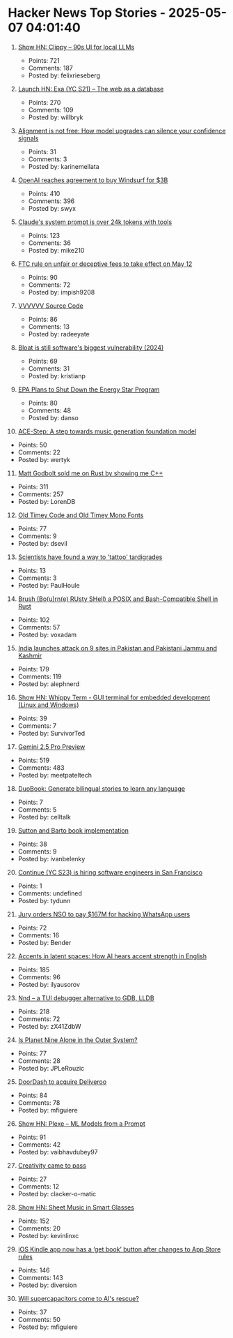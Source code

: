 # Hacker News Top Stories - 2025-05-07 04:01:40

1. [Show HN: Clippy – 90s UI for local LLMs](https://felixrieseberg.github.io/clippy/)
   - Points: 721
   - Comments: 187
   - Posted by: felixrieseberg

2. [Launch HN: Exa (YC S21) – The web as a database](undefined)
   - Points: 270
   - Comments: 109
   - Posted by: willbryk

3. [Alignment is not free: How model upgrades can silence your confidence signals](https://www.variance.co/post/alignment-is-not-free-how-a-model-silenced-our-confidence-signals)
   - Points: 31
   - Comments: 3
   - Posted by: karinemellata

4. [OpenAI reaches agreement to buy Windsurf for $3B](https://www.bloomberg.com/news/articles/2025-05-06/openai-reaches-agreement-to-buy-startup-windsurf-for-3-billion)
   - Points: 410
   - Comments: 396
   - Posted by: swyx

5. [Claude's system prompt is over 24k tokens with tools](https://github.com/asgeirtj/system_prompts_leaks/blob/main/claude.txt)
   - Points: 123
   - Comments: 36
   - Posted by: mike210

6. [FTC rule on unfair or deceptive fees to take effect on May 12](https://www.ftc.gov/news-events/news/press-releases/2025/05/ftc-rule-unfair-or-deceptive-fees-take-effect-may-12-2025)
   - Points: 90
   - Comments: 72
   - Posted by: impish9208

7. [VVVVVV Source Code](https://github.com/TerryCavanagh/VVVVVV)
   - Points: 86
   - Comments: 13
   - Posted by: radeeyate

8. [Bloat is still software's biggest vulnerability (2024)](https://spectrum.ieee.org/lean-software-development)
   - Points: 69
   - Comments: 31
   - Posted by: kristianp

9. [EPA Plans to Shut Down the Energy Star Program](https://www.nytimes.com/2025/05/06/climate/epa-energy-star-eliminated.html)
   - Points: 80
   - Comments: 48
   - Posted by: danso

10. [ACE-Step: A step towards music generation foundation model](https://github.com/ace-step/ACE-Step)
   - Points: 50
   - Comments: 22
   - Posted by: wertyk

11. [Matt Godbolt sold me on Rust by showing me C++](https://www.collabora.com/news-and-blog/blog/2025/05/06/matt-godbolt-sold-me-on-rust-by-showing-me-c-plus-plus/)
   - Points: 311
   - Comments: 257
   - Posted by: LorenDB

12. [Old Timey Code and Old Timey Mono Fonts](https://github.com/dse/old-timey-mono-font)
   - Points: 77
   - Comments: 9
   - Posted by: dsevil

13. [Scientists have found a way to 'tattoo' tardigrades](https://phys.org/news/2025-04-scientists-tattoo-tardigrades.html)
   - Points: 13
   - Comments: 3
   - Posted by: PaulHoule

14. [Brush (Bo(u)rn(e) RUsty SHell) a POSIX and Bash-Compatible Shell in Rust](https://github.com/reubeno/brush)
   - Points: 102
   - Comments: 57
   - Posted by: voxadam

15. [India launches attack on 9 sites in Pakistan and Pakistani Jammu and Kashmir](https://www.reuters.com/world/india/india-launches-attack-9-sites-pakistan-pakistan-occupied-jammu-kashmir-2025-05-06/)
   - Points: 179
   - Comments: 119
   - Posted by: alephnerd

16. [Show HN: Whippy Term - GUI terminal for embedded development (Linux and Windows)](https://whippyterm.com)
   - Points: 39
   - Comments: 7
   - Posted by: SurvivorTed

17. [Gemini 2.5 Pro Preview](https://developers.googleblog.com/en/gemini-2-5-pro-io-improved-coding-performance/)
   - Points: 519
   - Comments: 483
   - Posted by: meetpateltech

18. [DuoBook: Generate bilingual stories to learn any language](https://duobook.co)
   - Points: 7
   - Comments: 5
   - Posted by: celltalk

19. [Sutton and Barto book implementation](https://github.com/ivanbelenky/RL)
   - Points: 38
   - Comments: 9
   - Posted by: ivanbelenky

20. [Continue (YC S23) is hiring software engineers in San Francisco](https://www.ycombinator.com/companies/continue/jobs/smcxRnM-software-engineer)
   - Points: 1
   - Comments: undefined
   - Posted by: tydunn

21. [Jury orders NSO to pay $167M for hacking WhatsApp users](https://arstechnica.com/security/2025/05/jury-orders-nso-to-pay-167-million-for-hacking-whatsapp-users/)
   - Points: 72
   - Comments: 16
   - Posted by: Bender

22. [Accents in latent spaces: How AI hears accent strength in English](https://accent-strength.boldvoice.com/)
   - Points: 185
   - Comments: 96
   - Posted by: ilyausorov

23. [Nnd – a TUI debugger alternative to GDB, LLDB](https://github.com/al13n321/nnd)
   - Points: 218
   - Comments: 72
   - Posted by: zX41ZdbW

24. [Is Planet Nine Alone in the Outer System?](https://www.centauri-dreams.org/2025/05/06/is-planet-nine-alone-in-the-outer-system/)
   - Points: 77
   - Comments: 28
   - Posted by: JPLeRouzic

25. [DoorDash to acquire Deliveroo](https://www.cnbc.com/2025/05/06/doordash-to-buy-uk-food-delivery-firm-deliveroo-in-3point9-billion-deal.html)
   - Points: 84
   - Comments: 78
   - Posted by: mfiguiere

26. [Show HN: Plexe – ML Models from a Prompt](https://github.com/plexe-ai/plexe)
   - Points: 91
   - Comments: 42
   - Posted by: vaibhavdubey97

27. [Creativity came to pass](https://vale.rocks/posts/creativity-came-to-pass)
   - Points: 27
   - Comments: 12
   - Posted by: clacker-o-matic

28. [Show HN: Sheet Music in Smart Glasses](undefined)
   - Points: 152
   - Comments: 20
   - Posted by: kevinlinxc

29. [iOS Kindle app now has a ‘get book’ button after changes to App Store rules](https://www.theverge.com/news/661719/amazon-app-ios-apple-iphone-ipad-kindle-buy-books)
   - Points: 146
   - Comments: 143
   - Posted by: diversion

30. [Will supercapacitors come to AI's rescue?](https://spectrum.ieee.org/supercapacitor-2671883490)
   - Points: 37
   - Comments: 50
   - Posted by: mfiguiere

